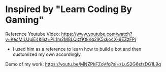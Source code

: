 # Inspired by "Learn Coding By Gaming"
Reference Youtube Video: https://www.youtube.com/watch?v=KecMlLUuiE4&list=PL1m2M8LQlzfKtkKq2lK5xko4X-8EZzFPI
  - I used him as a reference to learn how to build a bot and then customized my own accordingly. 

Demo of my work: https://youtu.be/MNZPkFZoVfg?si=zLuS2G6sfsDG1L9q


